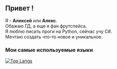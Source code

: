 ## Привет !

Я - **Алексей** или **Алекс**.
<br>
Обажаю ГД, а еще я фан фрутспейса.
<br>
Я люблю писать проги на Python, сейчас учу C#.
<br>
Мечтаю создать что-то новое и уникальное.
<br>

### **Мои самые используемые языки**
[![Top Langs](https://github-readme-stats.vercel.app/api/top-langs/?username=fonzyal&layout=compact)](https://github.com/anuraghazra/github-readme-stats)
